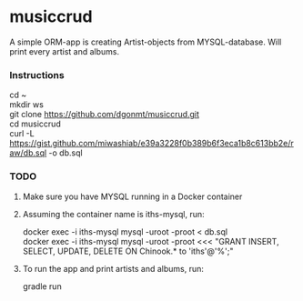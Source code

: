 # musiccrud
A simple ORM-app is creating Artist-objects from MYSQL-database.
Will print every artist and albums.



### Instructions  
cd ~  
mkdir ws  
git clone https://github.com/dgonmt/musiccrud.git  
cd musiccrud  
curl -L  https://gist.github.com/miwashiab/e39a3228f0b389b6f3eca1b8c613bb2e/raw/db.sql -o db.sql

### TODO  
1) Make sure you have MYSQL running in a Docker container
2) Assuming the container name is iths-mysql, run:  

	docker exec -i iths-mysql mysql -uroot -proot < db.sql  
	docker exec -i iths-mysql mysql -uroot -proot <<< "GRANT INSERT, SELECT, UPDATE, DELETE ON Chinook.* to 'iths'@'%';"

3) To run the app and print artists and albums, run:  

	gradle run
